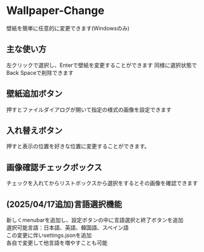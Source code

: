 # Wallpaper-Change
壁紙を簡単に任意的に変更できます(Windowsのみ)

## 主な使い方
左クリックで選択し、Enterで壁紙を変更することができます
同様に選択状態でBack Spaceで削除できます

## 壁紙追加ボタン
押すとファイルダイアログが開いて指定の様式の画像を設定できます

## 入れ替えボタン
押すと表示の位置を好きな位置に変更することができます。

## 画像確認チェックボックス
チェックを入れてからリストボックスから選択をするとその画像を確認できます

## (2025/04/17追加)言語選択機能
新しくmenubarを追加し、設定ボタンの中に言語選択と終了ボタンを追加  
選択可能言語：日本語、英語、韓国語、スペイン語  
この変更に伴いsettings.jsonを追加  
各自で変更して他言語を増やすことも可能  
